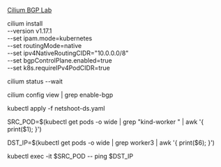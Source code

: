[Cilium BGP Lab](https://isovalent.com/labs/cilium-bgp/)

cilium install \
    --version v1.17.1 \
    --set ipam.mode=kubernetes \
    --set routingMode=native \
    --set ipv4NativeRoutingCIDR="10.0.0.0/8" \
    --set bgpControlPlane.enabled=true \
    --set k8s.requireIPv4PodCIDR=true

cilium status --wait

cilium config view | grep enable-bgp

kubectl apply -f netshoot-ds.yaml

SRC_POD=$(kubectl get pods -o wide | grep "kind-worker " | awk '{ print($1); }')

DST_IP=$(kubectl get pods -o wide | grep worker3 | awk '{ print($6); }')

kubectl exec -it $SRC_POD -- ping $DST_IP